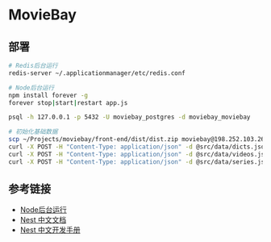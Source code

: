 # MovieBay

## 部署

``` sh
# Redis后台运行
redis-server ~/.applicationmanager/etc/redis.conf

# Node后台运行
npm install forever -g
forever stop|start|restart app.js

psql -h 127.0.0.1 -p 5432 -U moviebay_postgres -d moviebay_moviebay

# 初始化基础数据
scp ~/Projects/moviebay/front-end/dist/dist.zip moviebay@198.252.103.26:/home/public_html
curl -X POST -H "Content-Type: application/json" -d @src/data/dicts.json http://127.0.0.1:3000/dicts
curl -X POST -H "Content-Type: application/json" -d @src/data/videos.json http://127.0.0.1:3000/videos
curl -X POST -H "Content-Type: application/json" -d @src/data/series.json http://127.0.0.1:3000/series
```

## 参考链接

- [Node后台运行](https://github.com/foreversd/forever)
- [Nest 中文文档](https://docs.nestjs.cn/)
- [Nest 中文开发手册](https://cloud.tencent.com/developer/doc/1281)
